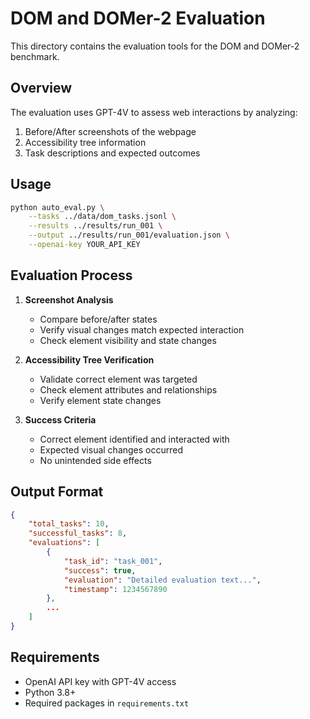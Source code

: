 # DOM and DOMer-2 Evaluation

This directory contains the evaluation tools for the DOM and DOMer-2 benchmark.

## Overview

The evaluation uses GPT-4V to assess web interactions by analyzing:
1. Before/After screenshots of the webpage
2. Accessibility tree information
3. Task descriptions and expected outcomes

## Usage

```bash
python auto_eval.py \
    --tasks ../data/dom_tasks.jsonl \
    --results ../results/run_001 \
    --output ../results/run_001/evaluation.json \
    --openai-key YOUR_API_KEY
```

## Evaluation Process

1. **Screenshot Analysis**
   - Compare before/after states
   - Verify visual changes match expected interaction
   - Check element visibility and state changes

2. **Accessibility Tree Verification**
   - Validate correct element was targeted
   - Check element attributes and relationships
   - Verify element state changes

3. **Success Criteria**
   - Correct element identified and interacted with
   - Expected visual changes occurred
   - No unintended side effects

## Output Format

```json
{
    "total_tasks": 10,
    "successful_tasks": 8,
    "evaluations": [
        {
            "task_id": "task_001",
            "success": true,
            "evaluation": "Detailed evaluation text...",
            "timestamp": 1234567890
        },
        ...
    ]
}
```

## Requirements

- OpenAI API key with GPT-4V access
- Python 3.8+
- Required packages in `requirements.txt`
